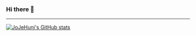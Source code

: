 ### Hi there 👋

---

[![JoJeHuni's GitHub stats](https://github-readme-stats.vercel.app/api?username=JoJeHuni&include_all_commits=true&show_icons=true&theme=cobalt)](https://github.com/JoJeHuni/github-readme-stats)

<!--
**JoJeHuni/JoJeHuni** is a ✨ _special_ ✨ repository because its `README.md` (this file) appears on your GitHub profile.

Here are some ideas to get you started:

- 🔭 I’m currently working on ...
- 🌱 I’m currently learning ...
- 👯 I’m looking to collaborate on ...
- 🤔 I’m looking for help with ...
- 💬 Ask me about ...
- 📫 How to reach me: ...
- 😄 Pronouns: ...
- ⚡ Fun fact: ...
-->
